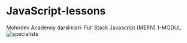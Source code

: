 # JavaScript-lessons  
Mohirdev Academiy darsliklari: Full Stack Javascript (MERN) 1-MODUL
<img alt="specialists" src="https://mohirdevbucket.s3.eu-central-1.amazonaws.com/practicum/images/0b8f73e2-3048-4c48-afba-cf8ca0925d30.original.png">
